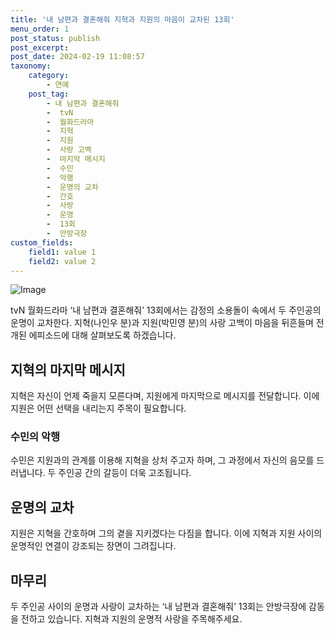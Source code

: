 ```yaml
---
title: '내 남편과 결혼해줘 지혁과 지원의 마음이 교차된 13회'
menu_order: 1
post_status: publish
post_excerpt: 
post_date: 2024-02-19 11:08:57
taxonomy:
    category:
        - 연예
    post_tag:
        - 내 남편과 결혼해줘
        -  tvN
        -  월화드라마
        -  지혁
        -  지원
        -  사랑 고백
        -  마지막 메시지
        -  수민
        -  악행
        -  운명의 교차
        -  간호
        -  사랑
        -  운명
        -  13회
        -  안방극장
custom_fields:
    field1: value 1
    field2: value 2
---
```


![Image](https://mimgnews.pstatic.net/image/112/2024/02/12/202402122130137410455_20240212215723_01_20240212220201240.jpg?type=w540)

tvN 월화드라마 ‘내 남편과 결혼해줘’ 13회에서는 감정의 소용돌이 속에서 두 주인공의 운명이 교차한다. 지혁(나인우 분)과 지원(박민영 분)의 사랑 고백이 마음을 뒤흔들며 전개된 에피소드에 대해 살펴보도록 하겠습니다.
## 지혁의 마지막 메시지
지혁은 자신이 언제 죽을지 모른다며, 지원에게 마지막으로 메시지를 전달합니다. 이에 지원은 어떤 선택을 내리는지 주목이 필요합니다.
### 수민의 악행
수민은 지원과의 관계를 이용해 지혁을 상처 주고자 하며, 그 과정에서 자신의 음모를 드러냅니다. 두 주인공 간의 갈등이 더욱 고조됩니다.
## 운명의 교차
지원은 지혁을 간호하며 그의 곁을 지키겠다는 다짐을 합니다. 이에 지혁과 지원 사이의 운명적인 연결이 강조되는 장면이 그려집니다.
## 마무리
두 주인공 사이의 운명과 사랑이 교차하는 ‘내 남편과 결혼해줘’ 13회는 안방극장에 감동을 전하고 있습니다. 지혁과 지원의 운명적 사랑을 주목해주세요.
